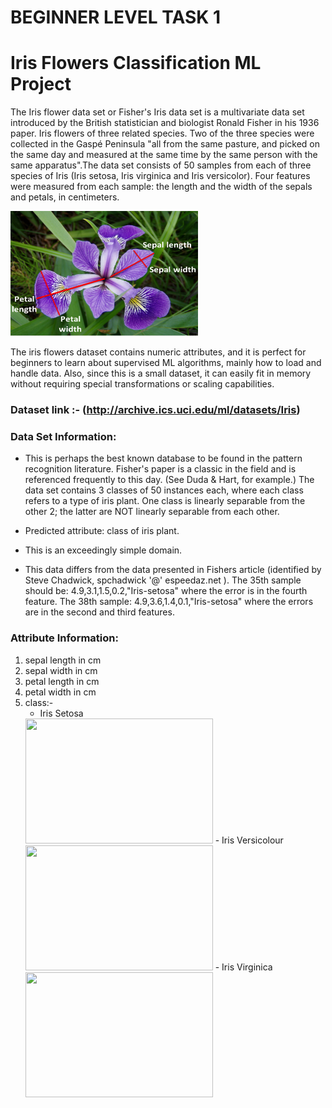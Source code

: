 
# BEGINNER LEVEL TASK 1

# Iris Flowers Classification ML Project 

The Iris flower data set or Fisher's Iris data set is a multivariate data set introduced by the British statistician and biologist Ronald Fisher in his 1936 paper. Iris flowers of three related species. Two of the three species were collected in the Gaspé Peninsula "all from the same pasture, and picked on the same day and measured at the same time by the same person with the same apparatus".The data set consists of 50 samples from each of three species of Iris (Iris setosa, Iris virginica and Iris versicolor). Four features were measured from each sample: the length and the width of the sepals and petals, in centimeters.

<img src = "iris/d.png" style = "width:300px;height:200px"/>

The iris flowers dataset contains numeric attributes, and it is perfect for beginners to learn about supervised ML algorithms, mainly how to load and handle data. Also, since this is a small dataset, it can easily fit in memory without requiring special transformations or scaling capabilities.

### Dataset link :- (http://archive.ics.uci.edu/ml/datasets/Iris)

### Data Set Information:

* This is perhaps the best known database to be found in the pattern recognition literature. Fisher's paper is a classic in the field and is referenced frequently to this day. (See Duda & Hart, for example.) The data set contains 3 classes of 50 instances each, where each class refers to a type of iris plant. One class is linearly separable from the other 2; the latter are NOT linearly separable from each other.

* Predicted attribute: class of iris plant.

* This is an exceedingly simple domain.

* This data differs from the data presented in Fishers article (identified by Steve Chadwick, spchadwick '@' espeedaz.net ). The 35th sample should be: 4.9,3.1,1.5,0.2,"Iris-setosa" where the error is in the fourth feature. The 38th sample: 4.9,3.6,1.4,0.1,"Iris-setosa" where the errors are in the second and third features.


### Attribute Information:

1. sepal length in cm
2. sepal width in cm
3. petal length in cm
4. petal width in cm
5. class:-
    - Iris Setosa
     <img src = "iris/Irissetosa1.png" style = "width:300px;height:200px"/>
    - Iris Versicolour
    <img src = "iris/irisversicolor.png" style = "width:300px;height:200px"/>
    - Iris Virginica 
    <img src = "iris/Iris_virginica_2.png" style = "width:300px;height:200px"/>
